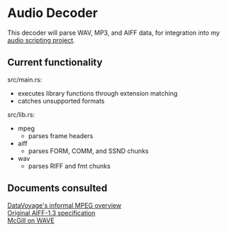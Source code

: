 # Audio Decoder

This decoder will parse WAV, MP3, and AIFF data, for integration into my [audio scripting project](https://github.com/gitxandert/audio_scripting). 

## Current functionality

src/main.rs:
- executes library functions through extension matching
- catches unsupported formats

src/lib.rs:
- mpeg
    - parses frame headers
- aiff
    - parses FORM, COMM, and SSND chunks
- wav
    - parses RIFF and fmt chunks

## Documents consulted

[DataVoyage's informal MPEG overview](http://mpgedit.org/mpgedit/mpeg_format/mpeghdr.htm#MPEG%20HEADER)  
[Original AIFF-1.3 specification](https://mmsp.ece.mcgill.ca/Documents/AudioFormats/AIFF/Docs/AIFF-1.3.pdf)  
[McGill on WAVE](https://www.mmsp.ece.mcgill.ca/Documents/AudioFormats/WAVE/WAVE.html)  
